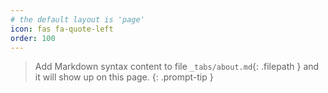 ```yaml
---
# the default layout is 'page'
icon: fas fa-quote-left
order: 100
---
```


> Add Markdown syntax content to file `_tabs/about.md`{: .filepath } and it will show up on this page.
{: .prompt-tip }
